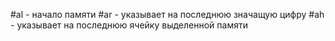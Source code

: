 
#al - начало памяти
#ar - указывает на последнюю значащую цифру
#ah - указывает на последнюю ячейку выделенной памяти
